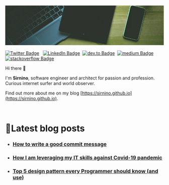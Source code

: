 [![Sirnino's GitHub Banner](./assets/background.jpg)](https://sirnino.github.io)

[![Twitter Badge](https://img.shields.io/badge/Twitter-Profile-informational?style=for-the-badge&logo=twitter&logoColor=white&color=1CA2F1)](https://twitter.com/AntoninoSirchia) &nbsp;
[![LinkedIn Badge](https://img.shields.io/badge/LinkedIn-Profile-informational?style=for-the-badge&logo=linkedin&logoColor=white&color=0D76A8)](https://www.linkedin.com/in/antonino-sirchia-15009062/)&nbsp;
[![dev.to Badge](https://img.shields.io/badge/dev.to-profile-black?&style=for-the-badge&logo=dev-dot-to&logoColor=white)](https://dev.to/sirnino)&nbsp;
[![medium Badge](https://img.shields.io/badge/medium-profile-black?&style=for-the-badge&logo=medium&logoColor=white)](https://medium.com/@sirnino) &nbsp;
[![stackoverflow Badge](https://stackoverflow.com/users/flair/4442344.png?theme=default)](https://stackoverflow.com/users/4442344/sirnino) &nbsp;

Hi there 👋

I'm **Sirnino**, software engineer and architect for passion and profession. Curious internet surfer and world observer.

Find out more about me on my blog [https://sirnino.github.io](https://sirnino.github.io).

&nbsp;
&nbsp;

# 📝Latest blog posts

 - ### [How to write a good commit message](https://sirnino.github.io/posts/how-to-write-a-good-commit-message/)
 - ### [How I am leveraging my IT skills against Covid-19 pandemic](https://sirnino.github.io/posts/how-i-am-leveraging-my-it-skills-against-covid-19-pandemic/)
 - ### [Top 5 design pattern every Programmer should know (and use)](https://sirnino.github.io/posts/top-5-design-pattern-every-programmer-should-know-and-use/)
